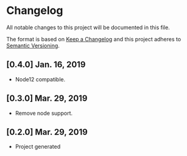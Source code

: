# Changelog
All notable changes to this project will be documented in this file.

The format is based on [Keep a Changelog](http://keepachangelog.com/en/1.0.0/)
and this project adheres to [Semantic Versioning](http://semver.org/spec/v2.0.0.html).

## [0.4.0] Jan. 16, 2019
- Node12 compatible.

## [0.3.0] Mar. 29, 2019
- Remove node support.

## [0.2.0] Mar. 29, 2019
- Project generated
